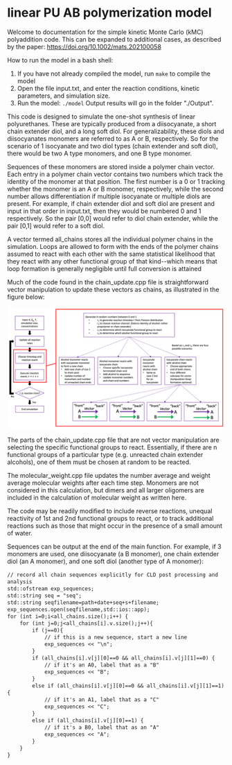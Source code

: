 # linear PU AB polymerization model

Welcome to documentation for the simple kinetic Monte Carlo (kMC) polyaddition code. This can be expanded to additional cases, as described by the paper: https://doi.org/10.1002/mats.202100058

How to run the model in a bash shell:
1. If you have not already compiled the model, run `make` to compile the model
2. Open the file input.txt, and enter the reaction conditions, kinetic parameters, and simulation size.
3. Run the model: `./model` Output results will go in the folder "./Output".

This code is designed to simulate the one-shot synthesis of linear polyurethanes. These are typically produced from a diisocyanate, a short chain extender diol, and a long soft diol. For generalizability, these diols and diisocyanates monomers are referred to as A or B, respectively. So for the scenario of 1 isocyanate and two diol types (chain extender and soft diol), there would be two A type monomers, and one B type monomer.

Sequences of these monomers are stored inside a polymer chain vector. Each entry in a polymer chain vector contains two numbers which track the identity of the monomer at that position. The first number is a 0 or 1 tracking whether the monomer is an A or B monomer, respectively, while the second number allows differentiation if multiple isocyanate or multiple diols are present. For example, if chain extender diol and soft diol are present and input in that order in input.txt, then they would be numbered 0 and 1 respectively. So the pair [0,0] would refer to diol chain extender, while the pair [0,1] would refer to a soft diol. 

A vector termed all_chains stores all the individual polymer chains in the simulation. Loops are allowed to form with the ends of the polymer chains assumed to react with each other with the same statistical likelihood that they react with any other functional group of that kind--which means that loop formation is generally negligible until full conversion is attained 

Much of the code found in the chain_update.cpp file is straightforward vector manipulation to update these vectors as chains, as illustrated in the figure below:

![image](https://github.com/mwcoile/kMC-linear-PU/blob/master/modelSchematic2.png)

The parts of the chain_update.cpp file that are not vector manipulation are selecting the specific functional groups to react. Essentially, if there are n functional groups of a particular type (e.g. unreacted chain extender alcohols), one of them must be chosen at random to be reacted.

The molecular_weight.cpp file updates the number average and weight average molecular weights after each time step. Monomers are not considered in this calculation, but dimers and all larger oligomers are included in the calculation of molecular weight as written here. 

The code may be readily modified to include reverse reactions, unequal reactivity of 1st and 2nd functional groups to react, or to track additional reactions such as those that might occur in the presence of a small amount of water. 

Sequences can be output at the end of the main function. For example, if 3 monomers are used, one diisocyanate (a B monomer), one chain extender diol (an A monomer), and one soft diol (another type of A monomer):

```
// record all chain sequences explicitly for CLD post processing and analysis
std::ofstream exp_sequences;
std::string seq = "seq";
std::string seqfilename=path+date+seq+s+filename;
exp_sequences.open(seqfilename,std::ios::app);
for (int i=0;i<all_chains.size();i++) {
    for (int j=0;j<all_chains[i].v.size();j++){
        if (j==0){
            // if this is a new sequence, start a new line
            exp_sequences << "\n";
        }
        if (all_chains[i].v[j][0]==0 && all_chains[i].v[j][1]==0) {
            // if it's an A0, label that as a "B"
            exp_sequences << "B";
        }
        else if (all_chains[i].v[j][0]==0 && all_chains[i].v[j][1]==1){
            // if it's an A1, label that as a "C"
            exp_sequences << "C";
        }
        else if (all_chains[i].v[j][0]==1) {
            // if it's a B0, label that as an "A"
            exp_sequences << "A";
        }
    }
}
```
